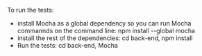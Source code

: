 To run the tests:
* install Mocha as a global dependency so you can run Mocha commannds on the command line: npm install --global mocha
* install the rest of the dependencies: cd back-end, npm install
* Run the tests: cd back-end, Mocha